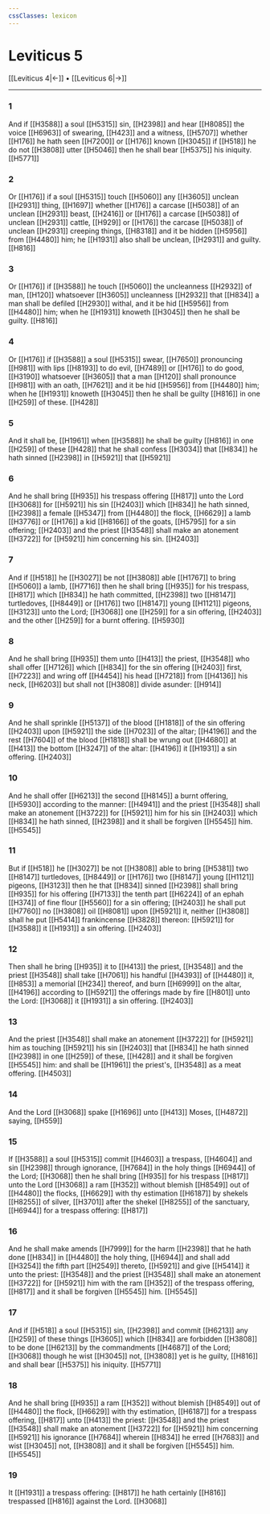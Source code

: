```yaml
---
cssClasses: lexicon
---
```

# Leviticus 5

[[Leviticus 4|←]] • [[Leviticus 6|→]]

---

### 1
And if [[H3588]] a soul [[H5315]] sin, [[H2398]] and hear [[H8085]] the voice [[H6963]] of swearing, [[H423]] and a witness, [[H5707]] whether [[H176]] he hath seen [[H7200]] or [[H176]] known [[H3045]] if [[H518]] he do not [[H3808]] utter [[H5046]] then he shall bear [[H5375]] his iniquity. [[H5771]]

### 2
Or [[H176]] if a soul [[H5315]] touch [[H5060]] any [[H3605]] unclean [[H2931]] thing, [[H1697]] whether [[H176]] a carcase [[H5038]] of an unclean [[H2931]] beast, [[H2416]] or [[H176]] a carcase [[H5038]] of unclean [[H2931]] cattle, [[H929]] or [[H176]] the carcase [[H5038]] of unclean [[H2931]] creeping things, [[H8318]] and it be hidden [[H5956]] from [[H4480]] him; he [[H1931]] also shall be unclean, [[H2931]] and guilty. [[H816]]

### 3
Or [[H176]] if [[H3588]] he touch [[H5060]] the uncleanness [[H2932]] of man, [[H120]] whatsoever [[H3605]] uncleanness [[H2932]] that [[H834]] a man shall be defiled [[H2930]] withal, and it be hid [[H5956]] from [[H4480]] him; when he [[H1931]] knoweth [[H3045]] then he shall be guilty. [[H816]]

### 4
Or [[H176]] if [[H3588]] a soul [[H5315]] swear, [[H7650]] pronouncing [[H981]] with lips [[H8193]] to do evil, [[H7489]] or [[H176]] to do good, [[H3190]] whatsoever [[H3605]] that a man [[H120]] shall pronounce [[H981]] with an oath, [[H7621]] and it be hid [[H5956]] from [[H4480]] him; when he [[H1931]] knoweth [[H3045]] then he shall be guilty [[H816]] in one [[H259]] of these. [[H428]]

### 5
And it shall be, [[H1961]] when [[H3588]] he shall be guilty [[H816]] in one [[H259]] of these [[H428]] that he shall confess [[H3034]] that [[H834]] he hath sinned [[H2398]] in [[H5921]] that [[H5921]]

### 6
And he shall bring [[H935]] his trespass offering [[H817]] unto the Lord [[H3068]] for [[H5921]] his sin [[H2403]] which [[H834]] he hath sinned, [[H2398]] a female [[H5347]] from [[H4480]] the flock, [[H6629]] a lamb [[H3776]] or [[H176]] a kid [[H8166]] of the goats, [[H5795]] for a sin offering; [[H2403]] and the priest [[H3548]] shall make an atonement [[H3722]] for [[H5921]] him concerning his sin. [[H2403]]

### 7
And if [[H518]] he [[H3027]] be not [[H3808]] able [[H1767]] to bring [[H5060]] a lamb, [[H7716]] then he shall bring [[H935]] for his trespass, [[H817]] which [[H834]] he hath committed, [[H2398]] two [[H8147]] turtledoves, [[H8449]] or [[H176]] two [[H8147]] young [[H1121]] pigeons, [[H3123]] unto the Lord; [[H3068]] one [[H259]] for a sin offering, [[H2403]] and the other [[H259]] for a burnt offering. [[H5930]]

### 8
And he shall bring [[H935]] them unto [[H413]] the priest, [[H3548]] who shall offer [[H7126]] which [[H834]] for the sin offering [[H2403]] first, [[H7223]] and wring off [[H4454]] his head [[H7218]] from [[H4136]] his neck, [[H6203]] but shall not [[H3808]] divide asunder: [[H914]]

### 9
And he shall sprinkle [[H5137]] of the blood [[H1818]] of the sin offering [[H2403]] upon [[H5921]] the side [[H7023]] of the altar; [[H4196]] and the rest [[H7604]] of the blood [[H1818]] shall be wrung out [[H4680]] at [[H413]] the bottom [[H3247]] of the altar: [[H4196]] it [[H1931]] a sin offering. [[H2403]]

### 10
And he shall offer [[H6213]] the second [[H8145]] a burnt offering, [[H5930]] according to the manner: [[H4941]] and the priest [[H3548]] shall make an atonement [[H3722]] for [[H5921]] him for his sin [[H2403]] which [[H834]] he hath sinned, [[H2398]] and it shall be forgiven [[H5545]] him. [[H5545]]

### 11
But if [[H518]] he [[H3027]] be not [[H3808]] able to bring [[H5381]] two [[H8147]] turtledoves, [[H8449]] or [[H176]] two [[H8147]] young [[H1121]] pigeons, [[H3123]] then he that [[H834]] sinned [[H2398]] shall bring [[H935]] for his offering [[H7133]] the tenth part [[H6224]] of an ephah [[H374]] of fine flour [[H5560]] for a sin offering; [[H2403]] he shall put [[H7760]] no [[H3808]] oil [[H8081]] upon [[H5921]] it, neither [[H3808]] shall he put [[H5414]] frankincense [[H3828]] thereon: [[H5921]] for [[H3588]] it [[H1931]] a sin offering. [[H2403]]

### 12
Then shall he bring [[H935]] it to [[H413]] the priest, [[H3548]] and the priest [[H3548]] shall take [[H7061]] his handful [[H4393]] of [[H4480]]  it, [[H853]] a memorial [[H234]] thereof, and burn [[H6999]] on the altar, [[H4196]] according to [[H5921]] the offerings made by fire [[H801]] unto the Lord: [[H3068]] it [[H1931]] a sin offering. [[H2403]]

### 13
And the priest [[H3548]] shall make an atonement [[H3722]] for [[H5921]] him as touching [[H5921]] his sin [[H2403]] that [[H834]] he hath sinned [[H2398]] in one [[H259]] of these, [[H428]] and it shall be forgiven [[H5545]] him: and shall be [[H1961]] the priest's, [[H3548]] as a meat offering. [[H4503]]

### 14
And the Lord [[H3068]] spake [[H1696]] unto [[H413]] Moses, [[H4872]] saying, [[H559]]

### 15
If [[H3588]] a soul [[H5315]] commit [[H4603]] a trespass, [[H4604]] and sin [[H2398]] through ignorance, [[H7684]] in the holy things [[H6944]] of the Lord; [[H3068]] then he shall bring [[H935]] for his trespass [[H817]] unto the Lord [[H3068]] a ram [[H352]] without blemish [[H8549]] out of [[H4480]] the flocks, [[H6629]] with thy estimation [[H6187]] by shekels [[H8255]] of silver, [[H3701]] after the shekel [[H8255]] of the sanctuary, [[H6944]] for a trespass offering: [[H817]]

### 16
And he shall make amends [[H7999]] for the harm [[H2398]] that he hath done [[H834]] in [[H4480]] the holy thing, [[H6944]] and shall add [[H3254]] the fifth part [[H2549]] thereto, [[H5921]] and give [[H5414]] it unto the priest: [[H3548]] and the priest [[H3548]] shall make an atonement [[H3722]] for [[H5921]] him with the ram [[H352]] of the trespass offering, [[H817]] and it shall be forgiven [[H5545]] him. [[H5545]]

### 17
And if [[H518]] a soul [[H5315]] sin, [[H2398]] and commit [[H6213]] any [[H259]] of these things [[H3605]] which [[H834]] are forbidden [[H3808]] to be done [[H6213]] by the commandments [[H4687]] of the Lord; [[H3068]] though he wist [[H3045]] not, [[H3808]] yet is he guilty, [[H816]] and shall bear [[H5375]] his iniquity. [[H5771]]

### 18
And he shall bring [[H935]] a ram [[H352]] without blemish [[H8549]] out of [[H4480]] the flock, [[H6629]] with thy estimation, [[H6187]] for a trespass offering, [[H817]] unto [[H413]] the priest: [[H3548]] and the priest [[H3548]] shall make an atonement [[H3722]] for [[H5921]] him concerning [[H5921]] his ignorance [[H7684]] wherein [[H834]] he erred [[H7683]] and wist [[H3045]] not, [[H3808]] and it shall be forgiven [[H5545]] him. [[H5545]]

### 19
It [[H1931]] a trespass offering: [[H817]] he hath certainly [[H816]] trespassed [[H816]] against the Lord. [[H3068]]